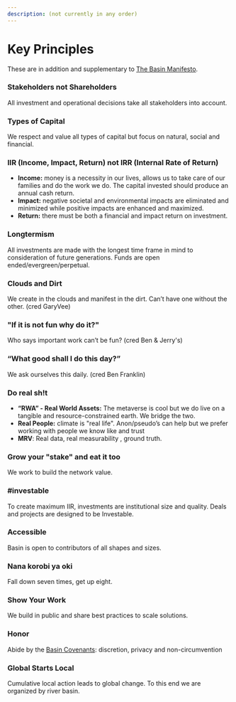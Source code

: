 ```yaml
---
description: (not currently in any order)
---
```


# Key Principles

These are in addition and supplementary to [The Basin Manifesto](../../why/manifesto/).

### Stakeholders not Shareholders

All investment and operational decisions take all stakeholders into account.&#x20;

### Types of Capital

We respect and value all types of capital but focus on natural, social and financial.&#x20;

### IIR (Income, Impact, Return) not IRR (Internal Rate of Return)&#x20;

* **Income:** money is a necessity in our lives, allows us to take care of our families and do the work we do. The capital invested should produce an annual cash return.&#x20;
* **Impact:** negative societal and environmental impacts are eliminated and minimized while positive impacts are enhanced and maximized.&#x20;
* **Return:** there must be both a financial and impact return on investment.&#x20;

### Longtermism

All investments are made with the longest time frame in mind to consideration of future generations.  Funds are open ended/evergreen/perpetual.&#x20;

### Clouds and Dirt

We create in the clouds and manifest in the dirt.  Can’t have one without the other. (cred GaryVee)

### "If it is not fun why do it?"

Who says important work can’t be fun?  (cred Ben & Jerry's)

### “What good shall I do this day?”&#x20;

We ask ourselves this daily. (cred Ben Franklin)

### Do real sh!t

* **“RWA” - Real World Assets:** The metaverse is cool but we do live on a tangible and resource-constrained earth. We bridge the two.&#x20;
* **Real People:** climate is "real life".  Anon/pseudo’s can help but we prefer working with people we know like and trust
* **MRV**: Real data, real measurability , ground truth.

### Grow your "stake" and eat it too

We work to build the network value.&#x20;

### #investable

To create maximum IIR, investments are institutional size and quality.  Deals and projects are designed to be Investable.

### Accessible

Basin is open to contributors of all shapes and sizes.&#x20;

### Nana korobi ya oki

Fall down seven times, get up eight.&#x20;

### Show Your Work

We build in public and share best practices to scale solutions.&#x20;

### Honor

Abide by the [Basin Covenants](covenants.md): discretion, privacy and non-circumvention&#x20;

### Global Starts Local

Cumulative local action leads to global change.  To this end we are organized by river basin.
